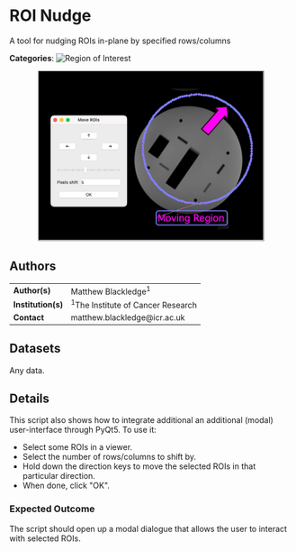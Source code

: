 <!-- Choose a short, distinct and distinctive name for your script.  Should match name of parent directory -->
# ROI Nudge

<!-- 
A short description of what the example script tries to achieve (single sentence/line).
Please ensure that the leading comment is left in! 
-->
<!-- shortdesc --> A tool for nudging ROIs in-plane by specified rows/columns

<!-- Choose the relevant categories out of "Database-blue", "Image-green", "ROI-purple" or "VR-red" -->
__Categories__:
![Region of Interest](https://img.shields.io/badge/ROI-purple)

<!-- Do not modify. Source image must have size 800 x 600 pixels. -->
<div style="text-align: center;">
<img alt="Script screenshot" height="300" src="screenshot.png" width="400" style="border: 1px solid grey;"/>
</div>

<!-- 
Please ensure that you (and your institution) get acknowledgment for your contribution!
Multiple entries should be comma-separated.
-->
## Authors
<table>
  <tr>
    <td> <b>Author(s)</b> </td>
    <td> Matthew Blackledge<sup>1</sup> </td>
  </tr>
  <tr>
    <td> <b>Institution(s)</b> </td>
    <td> <sup>1</sup>The Institute of Cancer Research </td>
  </tr>
  <tr>
    <td> <b>Contact</b> </td>
    <td> matthew.blackledge@icr.ac.uk </td>
  </tr>
</table>

<!-- Provide the data provenance (i.e. where it may be downloaded from). Use "Any data" if it works on any dataset. -->
## Datasets
Any data.

<!-- 
Here you can provide any additional details about the script to the user (e.g. use case or expected outcomes)
There is no limit on what information you wish to provide and subsection headings are flexible. 
-->
## Details
This script also shows how to integrate additional an additional (modal) user-interface through PyQt5.
To use it:
  - Select some ROIs in a viewer.
  - Select the number of rows/columns to shift by.
  - Hold down the direction keys to move the selected ROIs in that particular direction.
  - When done, click "OK".

### Expected Outcome
The script should open up a modal dialogue that allows the user to interact with selected ROIs. 